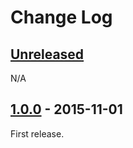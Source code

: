 # Change Log

## [Unreleased][unreleased]
N/A

## [1.0.0] - 2015-11-01

First release.

[unreleased]: https://github.com/RazerM/yourls-python/compare/1.0.0...HEAD
[1.0.0]: https://github.com/RazerM/yourls-python/compare/0ef60c1cef3979df819c8f7c0819f1ca052368f6...1.0.0
